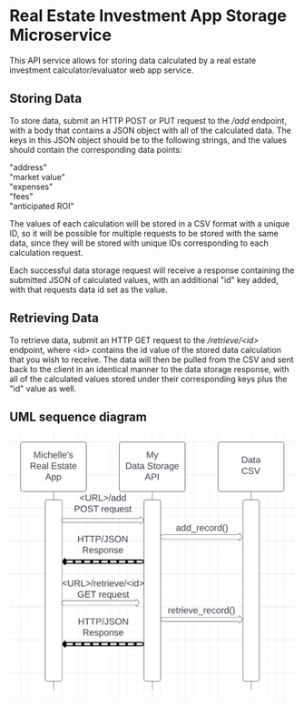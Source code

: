 # Real Estate Investment App Storage Microservice

This API service allows for storing data calculated by a real estate investment calculator/evaluator web app service.

## Storing Data

To store data, submit an HTTP POST or PUT request to the */add* endpoint, with a body that contains a JSON object with all of the calculated data. The keys in this JSON object should be to the following strings, and the values should contain the corresponding data points:

"address"  
"market value"  
"expenses"  
"fees"  
"anticipated ROI"  

The values of each calculation will be stored in a CSV format with a unique ID, so it will be possible for multiple requests to be stored with the same data, since they will be stored with unique IDs corresponding to each calculation request.

Each successful data storage request will receive a response containing the submitted JSON of calculated values, with an additional "id" key added, with that requests data id set as the value.

## Retrieving Data

To retrieve data, submit an HTTP GET request to the */retrieve/\<id>* endpoint, where \<id> contains the id value of the stored data calculation that you wish to receive. The data will then be pulled from the CSV and sent back to the client in an identical manner to the data storage response, with all of the calculated values stored under their corresponding keys plus the "id" value as well.

## UML sequence diagram
![UML diagram](uml.png?raw=true)